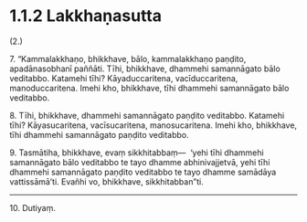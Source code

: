 # 1.1.2 Lakkhaṇasutta

(2.)

7\. “Kammalakkhaṇo, bhikkhave, bālo, kammalakkhaṇo paṇḍito, apadānasobhanī paññāti. Tīhi, bhikkhave, dhammehi samannāgato bālo veditabbo. Katamehi tīhi? Kāyaduccaritena, vacīduccaritena, manoduccaritena. Imehi kho, bhikkhave, tīhi dhammehi samannāgato bālo veditabbo.

8\. Tīhi, bhikkhave, dhammehi samannāgato paṇḍito veditabbo. Katamehi tīhi? Kāyasucaritena, vacīsucaritena, manosucaritena. Imehi kho, bhikkhave, tīhi dhammehi samannāgato paṇḍito veditabbo.

9\. Tasmātiha, bhikkhave, evaṃ sikkhitabbaṃ—  ‘yehi tīhi dhammehi samannāgato bālo veditabbo te tayo dhamme abhinivajjetvā, yehi tīhi dhammehi samannāgato paṇḍito veditabbo te tayo dhamme samādāya vattissāmā’ti. Evañhi vo, bhikkhave, sikkhitabban”ti.

---

10\. Dutiyaṃ.
